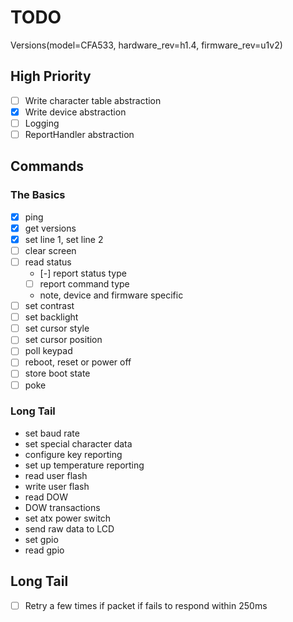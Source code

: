 # TODO

Versions(model=CFA533, hardware_rev=h1.4, firmware_rev=u1v2)

## High Priority

- [ ] Write character table abstraction
- [x] Write device abstraction
- [ ] Logging
- [ ] ReportHandler abstraction

## Commands

### The Basics

- [x] ping
- [x] get versions
- [x] set line 1, set line 2
- [ ] clear screen
- [ ] read status
  - [-] report status type
  - [ ] report command type
  - note, device and firmware specific
- [ ] set contrast
- [ ] set backlight
- [ ] set cursor style
- [ ] set cursor position
- [ ] poll keypad
- [ ] reboot, reset or power off
- [ ] store boot state
- [ ] poke

### Long Tail

- set baud rate
- set special character data
- configure key reporting
- set up temperature reporting
- read user flash
- write user flash
- read DOW
- DOW transactions
- set atx power switch
- send raw data to LCD
- set gpio
- read gpio

## Long Tail

- [ ] Retry a few times if packet if fails to respond within 250ms
